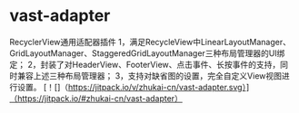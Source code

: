 # vast-adapter
RecyclerView通用适配器插件
1，满足RecycleView中LinearLayoutManager、GridLayoutManager、StaggeredGridLayoutManager三种布局管理器的UI绑定；
2，封装了对HeaderView、FooterView、点击事件、长按事件的支持，同时兼容上述三种布局管理器；
3，支持对缺省图的设置，完全自定义View视图进行设置。
[！[]（https://jitpack.io/v/zhukai-cn/vast-adapter.svg）]（https://jitpack.io/#zhukai-cn/vast-adapter）
